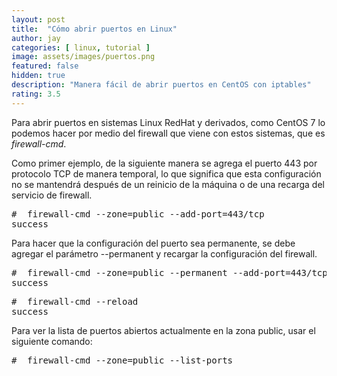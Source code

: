 ```yaml
---
layout: post
title:  "Cómo abrir puertos en Linux"
author: jay
categories: [ linux, tutorial ]
image: assets/images/puertos.png
featured: false
hidden: true
description: "Manera fácil de abrir puertos en CentOS con iptables"
rating: 3.5
---
```

 
 Para abrir puertos en sistemas  Linux RedHat  y derivados, como  CentOS 7  lo podemos hacer por medio del firewall que viene con estos sistemas, que es <em>firewall-cmd</em>.

 Como primer ejemplo, de la siguiente manera se agrega el puerto 443 por protocolo TCP de manera temporal, lo que significa que esta configuración no se mantendrá después de un reinicio de la máquina o de una recarga del servicio de firewall. 
<pre class="wp-block-preformatted">#  firewall-cmd --zone=public --add-port=443/tcp 
success</pre>

 Para hacer que la configuración del puerto sea permanente, se debe agregar el parámetro --permanent y recargar la configuración del firewall. 
 

 
<pre class="wp-block-preformatted">#  firewall-cmd --zone=public --permanent --add-port=443/tcp 
success</pre>
 

 
<pre class="wp-block-preformatted">#  firewall-cmd --reload 
success</pre>
 

 
 Para ver la lista de puertos abiertos actualmente en la zona public, usar el siguiente comando: 
 

 
<pre class="wp-block-preformatted">#  firewall-cmd --zone=public --list-ports </pre>
 